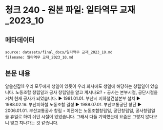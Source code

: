 # 청크 240 - 원본 파일: 일타역무 교재_2023_10

## 메타데이터

```
source: datasets/final_docs/일타역무 교재_2023_10.md
filename: 일타역무 교재_2023_10.md
```

## 본문 내용

알쓸신잡11 우리 모두에게 생일이 있듯이 우리 회사에도 생일에 해당하는 창립일이 있습니다. 노동조합 창립일과 공사 창립일을 알고 계시나요? ◦ 공사는 본부시절, 공단시절을 거쳐 현재 공사가 되었습니다.  ▶ 1981.01.01. 부산시 지하철건설본부 설치  ▶ 1988.02.16. 부산지하철 노동조합 결성  ▶ 1988.07.01. 부산교통공단 창단  ▶ 2006.01.01. 부산교통공사 창립    ◦ 이전에는 노동조합창립일, 공단창립일, 공사창립일을 휴일로 하여 쉬던 시절이  있었습니다. 그래서 다들 기억했는데 요즘은 그렇지 않다보니 잊고 지나가는 것  같습니다.